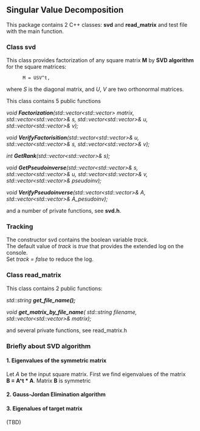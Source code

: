 ## Singular Value Decomposition

This package contains 2 C++ classes: **svd**  and **read_matrix**  and test file with the main function.

### Class svd

This class provides factorization of any square matrix **M** by **SVD algorithm** for the square matrices:   

          M = USV^t,
	  
where _S_ is the diagonal matrix, and _U_, _V_ are two orthonormal matrices.  

 This class contains 5 public functions   
   
_void **Factorization**(std::vector<std::vector<double>> matrix, std::vector<std::vector<double>>& s,
                    std::vector<std::vector<double>>& u, std::vector<std::vector<double>>& v);_
    
_void **VerifyFactorisition**(std::vector<std::vector<double>>& u, std::vector<std::vector<double>>& s,
		std::vector<std::vector<double>>& v);_   
    
_int **GetRank**(std::vector<std::vector<double>>& s);_

_void **GetPseudoinverse**(std::vector<std::vector<double>>&  s,
		std::vector<std::vector<double>>&  u, std::vector<std::vector<double>>&  v,
		std::vector<std::vector<double>>&  pseudoinv);_
    
_void **VerifyPseudoinverse**(std::vector<std::vector<double>>& A, 
		std::vector<std::vector<double>>& A_pesudoinv);_

and a number of private functions, see **svd.h**.

### Tracking

The constructor svd contains the boolean variable _track_.    
The default value of _track_ is _true_ that provides the extended log on the console.     
Set _track = false_ to reduce the log.     


### Class read_matrix

This class contains 2 public functions:
   
_std::string **get_file_name();**_

_void **get_matrix_by_file_name**(
      std::string filename, std::vector<std::vector<double>>& matrix);_
	
and several private functions, see read_matrix.h

### Briefly about SVD algorithm

#### 1. Eigenvalues of the symmetric matrix 

Let _A_ be the input square matrix. First we find eigenvalues of the matrix   
   **B = A^t * A**.  Matrix **B** is symmetric
   
#### 2. Gauss-Jordan Elimination algorithm

#### 3. Eigenalues of target matrix 

(TBD)



	







